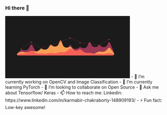 ### Hi there 👋

<img src="Github.gif" height = 200 width = 400>
- 🔭 I’m currently working on OpenCV and Image Classification
- 🌱 I’m currently learning PyTorch
- 👯 I’m looking to collaborate on Open Source
- 💬 Ask me about Tensorflow/ Keras
- 📫 How to reach me: Linkedin: https://www.linkedin.com/in/karmabir-chakraborty-148909193/
- ⚡ Fun fact: Low-key awesome!

